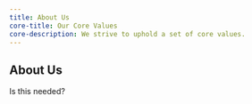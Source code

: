 ```yaml
---
title: About Us
core-title: Our Core Values
core-description: We strive to uphold a set of core values.
---
```


<h2 class="title text-center">About Us</h2>

Is this needed?